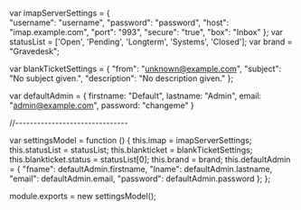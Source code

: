 var imapServerSettings = {		
	"username": "username",
	"password": "password",
	"host": "imap.example.com",
	"port": "993",
	"secure": "true",
	"box": "Inbox"
	};
var statusList = ['Open', 'Pending', 'Longterm', 'Systems', 'Closed'];
var brand = "Gravedesk";

var blankTicketSettings = {
	"from": "unknown@example.com",
	"subject": "No subject given.",
	"description": "No description given."
};

var defaultAdmin = {
	firstname: "Default",
	lastname: "Admin",
	email: "admin@example.com",
	password: "changeme"
}











//-------------------------------


var settingsModel = function () {
	this.imap = imapServerSettings;
	this.statusList = statusList;
	this.blankticket = blankTicketSettings;
	this.blankticket.status = statusList[0];
	this.brand = brand;
		this.defaultAdmin = {
		"fname": defaultAdmin.firstname,
		"lname": defaultAdmin.lastname,
		"email": defaultAdmin.email,
		"password": defaultAdmin.password
	};
};
    
module.exports = new settingsModel();